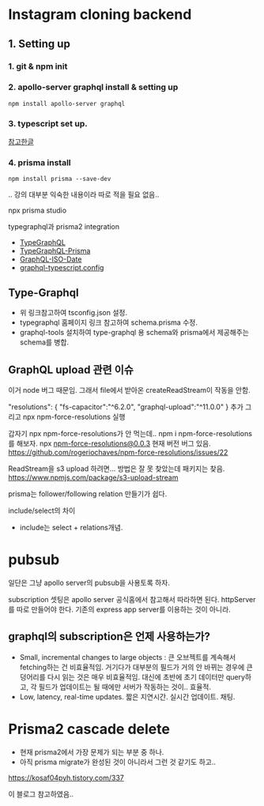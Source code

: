 # Instagram cloning backend

## 1. Setting up

### 1. git & npm init

### 2. apollo-server graphql install & setting up

<code>npm install apollo-server graphql</code>

### 3. typescript set up.

[참고한글](https://velog.io/@y1andyu/TypeScript-Express-node.js-%EC%84%A4%EC%A0%95%ED%95%98%EA%B8%B0)

### 4. prisma install

<code>npm install prisma --save-dev</code>

.. 강의 대부분 익숙한 내용이라 따로 적을 필요 없음..

npx prisma studio

typegraphql과 prisma2 integration

- [TypeGraphQL](https://typegraphql.com/docs/prisma.html)
- [TypeGraphQL-Prisma](https://www.npmjs.com/package/typegraphql-prisma)
- [GraphQL-ISO-Date](https://www.npmjs.com/package/graphql-iso-date)
- [graphql-typescript.config](https://github.com/MichalLytek/type-graphql/blob/master/tsconfig.json)

## Type-Graphql

- 위 링크참고하여 tsconfig.json 설정.
- typegraphql 홈페이지 링크 참고하여 schema.prisma 수정.
- graphql-tools 설치하여 type-graphql 용 schema와 prisma에서 제공해주는 schema를 병합.

## GraphQL upload 관련 이슈

이거 node 버그 때문임.
그래서 file에서 받아온 createReadStream이 작동을 안함.

"resolutions": {
"fs-capacitor":"^6.2.0",
"graphql-upload":"^11.0.0"
}
추가
그리고 npx npm-force-resolutions 실행

갑자기 npx npm-force-resolutions가 안 먹는데..
npm i npm-force-resolutions를 해보자.
npx npm-force-resolutions@0.0.3
현재 버전 버그 있음.
https://github.com/rogeriochaves/npm-force-resolutions/issues/22

ReadStream을 s3 upload 하려면... 방법은 잘 못 찾았는데 패키지는 찾음.
https://www.npmjs.com/package/s3-upload-stream

prisma는 follower/following relation 만들기가 쉽다.

include/select의 차이

- include는 select + relations개념.

# pubsub

일단은 그냥 apollo server의 pubsub을 사용토록 하자.

subscription 셋팅은 apollo server 공식홈에서 참고해서 따라하면 된다.
httpServer를 따로 만들어야 한다. 기존의 express app server를 이용하는 것이 아니라.

## graphql의 subscription은 언제 사용하는가?

- Small, incremental changes to large objects
  : 큰 오브젝트를 계속해서 fetching하는 건 비효율적임. 거기다가 대부분의 필드가 거의 안 바뀌는 경우에 큰 덩어리를 다시 읽는 것은 매우 비효율적임. 대신에 초반에 초기 데이터만 query하고, 각 필드가 업데이트는 될 때에만 서버가 작동하는 것이.. 효율적.
- Low, latency, real-time updates. 짧은 지연시간. 실시간 업데이트. 채팅.


# Prisma2 cascade delete
- 현재 prisma2에서 가장 문제가 되는 부분 중 하나.
- 아직 prisma migrate가 완성된 것이 아니라서 그런 것 같기도 하고..

https://kosaf04pyh.tistory.com/337

이 블로그 참고하였음..
